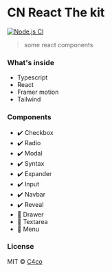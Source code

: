 # CN React The kit

[![Node.js CI](https://github.com/C4co/cn-react-thekit/actions/workflows/node.js.yml/badge.svg)](https://github.com/C4co/cn-react-thekit/actions/workflows/node.js.yml)

> some react components

### What's inside

- Typescript
- React
- Framer motion
- Tailwind

### Components

- ✔️ Checkbox
- ✔️ Radio
- ✔️ Modal
- ✔️ Syntax
- ✔️ Expander
- ✔️ Input
- ✔️ Navbar
- ✔️ Reveal
- 🔲 Drawer
- 🔲 Textarea
- 🔲 Menu

### License

MIT © [C4co](https://github.com/C4co)
